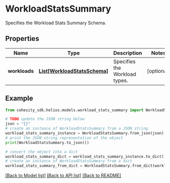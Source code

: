 # WorkloadStatsSummary

Specifies the Workload Stats Summary Schema.

## Properties

Name | Type | Description | Notes
------------ | ------------- | ------------- | -------------
**workloads** | [**List[WorkloadStatsSchema]**](WorkloadStatsSchema.md) | Specifies the Workload types. | [optional] 

## Example

```python
from cohesity_sdk.helios.models.workload_stats_summary import WorkloadStatsSummary

# TODO update the JSON string below
json = "{}"
# create an instance of WorkloadStatsSummary from a JSON string
workload_stats_summary_instance = WorkloadStatsSummary.from_json(json)
# print the JSON string representation of the object
print(WorkloadStatsSummary.to_json())

# convert the object into a dict
workload_stats_summary_dict = workload_stats_summary_instance.to_dict()
# create an instance of WorkloadStatsSummary from a dict
workload_stats_summary_from_dict = WorkloadStatsSummary.from_dict(workload_stats_summary_dict)
```
[[Back to Model list]](../README.md#documentation-for-models) [[Back to API list]](../README.md#documentation-for-api-endpoints) [[Back to README]](../README.md)


